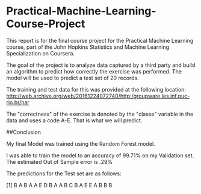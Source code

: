# Practical-Machine-Learning-Course-Project

This report is for the final course project for the Practical Machine Learning course, part of the John Hopkins Statistics and Machine Learning Specialization on Coursera.

The goal of the project is to analyze data captured by a third party and build an algorithm to predict how correctly the exercise was performed.
The model will be used to predict a test set of 20 records.

The training and test data for this was provided at the following location: http://web.archive.org/web/20161224072740/http:/groupware.les.inf.puc-rio.br/har
 
The "correctness" of the exercise is denoted by the "classe" variable in the data and uses a code A-E. That is what we will predict.

##Conclusion

My final Model was trained using the Random Forest model.

I was able to train the model to an accuracy of 99.71% on my Validation set.
The estimated Out of Sample error is .29%

The predictions for the Test set are as follows:

  [1] B A B A A E D B A A B C B A E E A B B B
